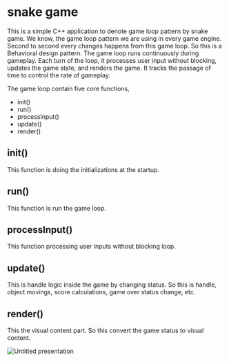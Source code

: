 # snake game

This is a simple C++ application to denote game loop pattern by snake game. We know, the game loop pattern we are using in every game engine. Second to second every changes happens from this game loop. So this is a Behavioral design pattern. The game loop runs continuously during gameplay. Each turn of the loop, it processes user input without blocking, updates the game state, and renders the game. It tracks the passage of time to control the rate of gameplay.

The game loop contain five core functions,
* init()
* run()
* processInput()
* update()
* render()

## init()

This function is doing the initializations at the startup.

## run()

This function is run the game loop.

## processInput()

This function processing user inputs without blocking loop.

## update()

This is handle logic inside the game by changing status. So this is handle, object movings, score calculations, game over status change, etc.

## render()

This the visual content part. So this convert the game status to visual content.

![Untitled presentation](https://github.com/naradarathna/snake_game_cpp/assets/118175795/20698c92-e955-465e-9b4a-5622de23e764)


